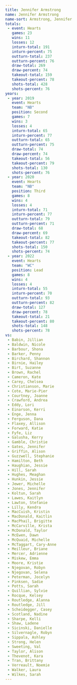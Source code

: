 ```yaml
---
title: Jennifer Armstrong
name: Jennifer Armstrong
name-sort: Armstrong, Jennifer
totals:
 - event: Hearts
   games: 23
   wins: 11
   losses: 12
   inturn-total: 191
   inturn-percent: 75
   outturn-total: 237
   outturn-percent: 76
   draw-total: 269
   draw-percent: 74
   takeout-total: 159
   takeout-percent: 78
   shots-total: 428
   shots-percent: 76
years:
 - year: 2019
   event: Hearts
   team: "NB"
   position: Second
   games: 7
   wins: 3
   losses: 4
   inturn-total: 65
   inturn-percent: 77
   outturn-total: 65
   outturn-percent: 75
   draw-total: 74
   draw-percent: 74
   takeout-total: 56
   takeout-percent: 79
   shots-total: 130
   shots-percent: 76
 - year: 2020
   event: Hearts
   team: "NB"
   position: Third
   games: 8
   wins: 4
   losses: 4
   inturn-total: 71
   inturn-percent: 77
   outturn-total: 79
   outturn-percent: 71
   draw-total: 68
   draw-percent: 69
   takeout-total: 82
   takeout-percent: 77
   shots-total: 150
   shots-percent: 74
 - year: 2022
   event: Hearts
   team: "WC"
   position: Lead
   games: 8
   wins: 4
   losses: 4
   inturn-total: 55
   inturn-percent: 70
   outturn-total: 93
   outturn-percent: 82
   draw-total: 127
   draw-percent: 78
   takeout-total: 21
   takeout-percent: 80
   shots-total: 148
   shots-percent: 78
vs:
 - Babin, Jillian
 - Baldwin, Nicole
 - Barbour, Shona
 - Barker, Penny
 - Birchard, Shannon
 - Birnie, Hailey
 - Birt, Suzanne
 - Brown, Rachel
 - Cameron, Kate
 - Carey, Chelsea
 - Christianson, Marie
 - Cote, Marie-Pier
 - Courtney, Joanne
 - Crawford, Andrea
 - Eddy, Lori
 - Einarson, Kerri
 - Enge, Jenna
 - Ferguson, Dana
 - Flaxey, Allison
 - Forward, Katie
 - Fyfe, Liz
 - Galusha, Kerry
 - Gamble, Christie
 - Gates, Jennifer
 - Griffin, Alison
 - Guzzwell, Stephanie
 - Hamilton, Beth
 - Haughian, Jessie
 - Hill, Sarah
 - Hughes, Meaghan
 - Hunkin, Jessie
 - Jewer, Michelle
 - Jones, Jennifer
 - Koltun, Sarah
 - Lawes, Kaitlyn
 - Lawton, Stefanie
 - Lilly, Kendra
 - MacCuish, Kristin
 - MacDonald, Kaitlin
 - MacPhail, Brigitte
 - McCarville, Krista
 - McDonald, Taylor
 - McEwen, Dawn
 - McQuaid, Michelle
 - McTaggart, Cary-Anne
 - Meilleur, Briane
 - Mercer, Adrienne
 - Miskew, Emma
 - Moore, Kristie
 - Njegovan, Robyn
 - Njegovan, Selena
 - Peterman, Jocelyn
 - Pinksen, Sadie
 - Potts, Sarah
 - Quillian, Sylvie
 - Rocque, Kelsey
 - Routledge, Alanna
 - Routledge, Jill
 - Scheidegger, Casey
 - Scotland, Nadine
 - Sharpe, Kelli
 - Shaw, Ladene
 - Sicinski, Danielle
 - Silvernagle, Robyn
 - Sippala, Ashley
 - Strong, Helen
 - Sweeting, Val
 - Taylor, Alison
 - Thevenot, Kara
 - Tran, Brittany
 - Verreault, Noemie
 - Walker, Laura
 - Wilkes, Sarah
---
```

